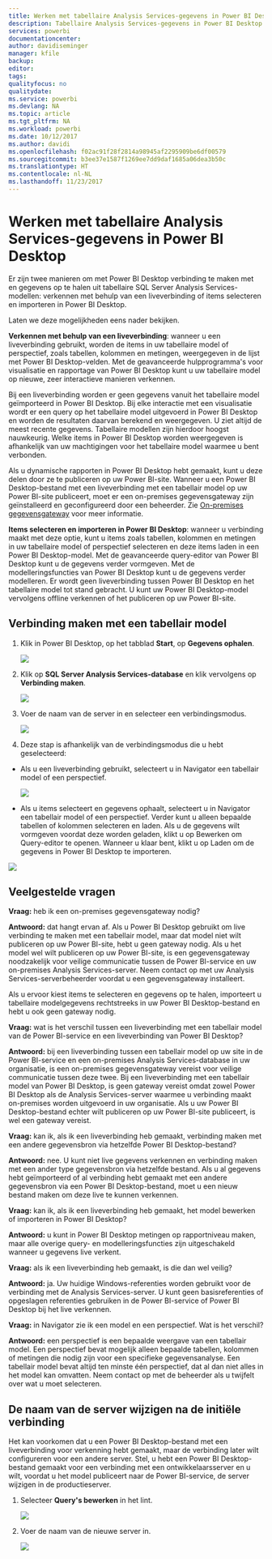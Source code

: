 ```yaml
---
title: Werken met tabellaire Analysis Services-gegevens in Power BI Desktop
description: Tabellaire Analysis Services-gegevens in Power BI Desktop
services: powerbi
documentationcenter: 
author: davidiseminger
manager: kfile
backup: 
editor: 
tags: 
qualityfocus: no
qualitydate: 
ms.service: powerbi
ms.devlang: NA
ms.topic: article
ms.tgt_pltfrm: NA
ms.workload: powerbi
ms.date: 10/12/2017
ms.author: davidi
ms.openlocfilehash: f02ac91f28f2814a98945af2295909be6df00579
ms.sourcegitcommit: b3ee37e1587f1269ee7dd9daf1685a06dea3b50c
ms.translationtype: HT
ms.contentlocale: nl-NL
ms.lasthandoff: 11/23/2017
---
```

# <a name="using-analysis-services-tabular-data-in-power-bi-desktop"></a>Werken met tabellaire Analysis Services-gegevens in Power BI Desktop
Er zijn twee manieren om met Power BI Desktop verbinding te maken met en gegevens op te halen uit tabellaire SQL Server Analysis Services-modellen: verkennen met behulp van een liveverbinding of items selecteren en importeren in Power BI Desktop.

Laten we deze mogelijkheden eens nader bekijken.

**Verkennen met behulp van een liveverbinding**: wanneer u een liveverbinding gebruikt, worden de items in uw tabellaire model of perspectief, zoals tabellen, kolommen en metingen, weergegeven in de lijst met Power BI Desktop-velden. Met de geavanceerde hulpprogramma's voor visualisatie en rapportage van Power BI Desktop kunt u uw tabellaire model op nieuwe, zeer interactieve manieren verkennen.

Bij een liveverbinding worden er geen gegevens vanuit het tabellaire model geïmporteerd in Power BI Desktop. Bij elke interactie met een visualisatie wordt er een query op het tabellaire model uitgevoerd in Power BI Desktop en worden de resultaten daarvan berekend en weergegeven. U ziet altijd de meest recente gegevens. Tabellaire modellen zijn hierdoor hoogst nauwkeurig. Welke items in Power BI Desktop worden weergegeven is afhankelijk van uw machtigingen voor het tabellaire model waarmee u bent verbonden.

Als u dynamische rapporten in Power BI Desktop hebt gemaakt, kunt u deze delen door ze te publiceren op uw Power BI-site. Wanneer u een Power BI Desktop-bestand met een liveverbinding met een tabellair model op uw Power BI-site publiceert, moet er een on-premises gegevensgateway zijn geïnstalleerd en geconfigureerd door een beheerder. Zie [On-premises gegevensgateway](service-gateway-onprem.md) voor meer informatie.

**Items selecteren en importeren in Power BI Desktop**: wanneer u verbinding maakt met deze optie, kunt u items zoals tabellen, kolommen en metingen in uw tabellaire model of perspectief selecteren en deze items laden in een Power BI Desktop-model. Met de geavanceerde query-editor van Power BI Desktop kunt u de gegevens verder vormgeven. Met de modelleringsfuncties van Power BI Desktop kunt u de gegevens verder modelleren. Er wordt geen liveverbinding tussen Power BI Desktop en het tabellaire model tot stand gebracht. U kunt uw Power BI Desktop-model vervolgens offline verkennen of het publiceren op uw Power BI-site.

## <a name="to-connect-to-a-tabular-model"></a>Verbinding maken met een tabellair model
1. Klik in Power BI Desktop, op het tabblad **Start**, op **Gegevens ophalen**.
   
   ![](media/desktop-analysis-services-tabular-data/pbid_sqlas_getdata.png)
2. Klik op **SQL Server Analysis Services-database** en klik vervolgens op **Verbinding maken**.
   
   ![](media/desktop-analysis-services-tabular-data/pbid_sqlas_getdata_as.png)
3. Voer de naam van de server in en selecteer een verbindingsmodus. 
   
   ![](media/desktop-analysis-services-tabular-data/pbid_sqlas_getdata_as_server.png)
4. Deze stap is afhankelijk van de verbindingsmodus die u hebt geselecteerd:

* Als u een liveverbinding gebruikt, selecteert u in Navigator een tabellair model of een perspectief.
  
  ![](media/desktop-analysis-services-tabular-data/pbid_sqlas_getdata_as_live.png)
* Als u items selecteert en gegevens ophaalt, selecteert u in Navigator een tabellair model of een perspectief. Verder kunt u alleen bepaalde tabellen of kolommen selecteren en laden. Als u de gegevens wilt vormgeven voordat deze worden geladen, klikt u op Bewerken om Query-editor te openen. Wanneer u klaar bent, klikt u op Laden om de gegevens in Power BI Desktop te importeren.

![](media/desktop-analysis-services-tabular-data/pbid_sqlas_getdata_as_select.png)

## <a name="frequently-asked-questions"></a>Veelgestelde vragen
**Vraag:** heb ik een on-premises gegevensgateway nodig?

**Antwoord:** dat hangt ervan af. Als u Power BI Desktop gebruikt om live verbinding te maken met een tabellair model, maar dat model niet wilt publiceren op uw Power BI-site, hebt u geen gateway nodig. Als u het model wel wilt publiceren op uw Power BI-site, is een gegevensgateway noodzakelijk voor veilige communicatie tussen de Power BI-service en uw on-premises Analysis Services-server. Neem contact op met uw Analysis Services-serverbeheerder voordat u een gegevensgateway installeert.

Als u ervoor kiest items te selecteren en gegevens op te halen, importeert u tabellaire modelgegevens rechtstreeks in uw Power BI Desktop-bestand en hebt u ook geen gateway nodig.

**Vraag:** wat is het verschil tussen een liveverbinding met een tabellair model van de Power BI-service en een liveverbinding van Power BI Desktop?

**Antwoord:** bij een liveverbinding tussen een tabellair model op uw site in de Power BI-service en een on-premises Analysis Services-database in uw organisatie, is een on-premises gegevensgateway vereist voor veilige communicatie tussen deze twee. Bij een liveverbinding met een tabellair model van Power BI Desktop, is geen gateway vereist omdat zowel Power BI Desktop als de Analysis Services-server waarmee u verbinding maakt on-premises worden uitgevoerd in uw organisatie. Als u uw Power BI Desktop-bestand echter wilt publiceren op uw Power BI-site publiceert, is wel een gateway vereist.

**Vraag:** kan ik, als ik een liveverbinding heb gemaakt, verbinding maken met een andere gegevensbron via hetzelfde Power BI Desktop-bestand?

**Antwoord:** nee. U kunt niet live gegevens verkennen en verbinding maken met een ander type gegevensbron via hetzelfde bestand. Als u al gegevens hebt geïmporteerd of al verbinding hebt gemaakt met een andere gegevensbron via een Power BI Desktop-bestand, moet u een nieuw bestand maken om deze live te kunnen verkennen.

**Vraag:** kan ik, als ik een liveverbinding heb gemaakt, het model bewerken of importeren in Power BI Desktop?

**Antwoord:** u kunt in Power BI Desktop metingen op rapportniveau maken, maar alle overige query- en modelleringsfuncties zijn uitgeschakeld wanneer u gegevens live verkent.

**Vraag:** als ik een liveverbinding heb gemaakt, is die dan wel veilig?

**Antwoord:** ja. Uw huidige Windows-referenties worden gebruikt voor de verbinding met de Analysis Services-server. U kunt geen basisreferenties of opgeslagen referenties gebruiken in de Power BI-service of Power BI Desktop bij het live verkennen.

**Vraag:** in Navigator zie ik een model en een perspectief. Wat is het verschil?

**Antwoord:** een perspectief is een bepaalde weergave van een tabellair model. Een perspectief bevat mogelijk alleen bepaalde tabellen, kolommen of metingen die nodig zijn voor een specifieke gegevensanalyse. Een tabellair model bevat altijd ten minste één perspectief, dat al dan niet alles in het model kan omvatten. Neem contact op met de beheerder als u twijfelt over wat u moet selecteren.

## <a name="to-change-the-server-name-after-initial-connection"></a>De naam van de server wijzigen na de initiële verbinding
Het kan voorkomen dat u een Power BI Desktop-bestand met een liveverbinding voor verkenning hebt gemaakt, maar de verbinding later wilt configureren voor een andere server. Stel, u hebt een Power BI Desktop-bestand gemaakt voor een verbinding met een ontwikkelaarsserver en u wilt, voordat u het model publiceert naar de Power BI-service, de server wijzigen in de productieserver.

1. Selecteer **Query's bewerken** in het lint.
   
   ![](media/desktop-analysis-services-tabular-data/pbid_sqlas_chname_editquery.png)
2. Voer de naam van de nieuwe server in.
   
   ![](media/desktop-analysis-services-tabular-data/pbid_sqlas_chname_dialog.png)


